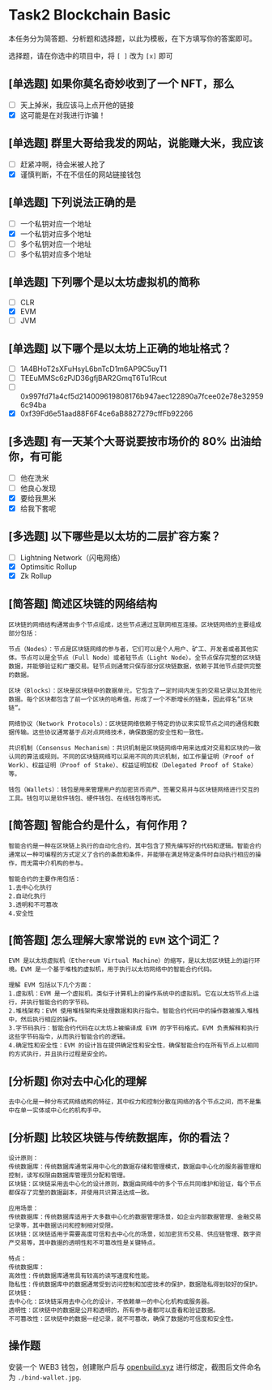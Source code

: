 # Task2 Blockchain Basic

本任务分为简答题、分析题和选择题，以此为模板，在下方填写你的答案即可。

选择题，请在你选中的项目中，将 `[ ]` 改为 `[x]` 即可

## [单选题] 如果你莫名奇妙收到了一个 NFT，那么

- [ ] 天上掉米，我应该马上点开他的链接
- [x] 这可能是在对我进行诈骗！

## [单选题] 群里大哥给我发的网站，说能赚大米，我应该

- [ ] 赶紧冲啊，待会米被人抢了
- [x] 谨慎判断，不在不信任的网站链接钱包

## [单选题] 下列说法正确的是

- [ ] 一个私钥对应一个地址
- [x] 一个私钥对应多个地址
- [ ] 多个私钥对应一个地址
- [ ] 多个私钥对应多个地址

## [单选题] 下列哪个是以太坊虚拟机的简称

- [ ] CLR
- [x] EVM
- [ ] JVM

## [单选题] 以下哪个是以太坊上正确的地址格式？

- [ ] 1A4BHoT2sXFuHsyL6bnTcD1m6AP9C5uyT1
- [ ] TEEuMMSc6zPJD36gfjBAR2GmqT6Tu1Rcut
- [ ] 0x997fd71a4cf5d214009619808176b947aec122890a7fcee02e78e329596c94ba
- [x] 0xf39Fd6e51aad88F6F4ce6aB8827279cffFb92266

## [多选题] 有一天某个大哥说要按市场价的 80% 出油给你，有可能

- [ ] 他在洗米
- [ ] 他良心发现
- [x] 要给我黒米
- [x] 给我下套呢

## [多选题] 以下哪些是以太坊的二层扩容方案？

- [ ] Lightning Network（闪电网络）
- [x] Optimsitic Rollup
- [x] Zk Rollup

## [简答题] 简述区块链的网络结构

```
区块链的网络结构通常由多个节点组成，这些节点通过互联网相互连接。区块链网络的主要组成部分包括：

节点（Nodes）：节点是区块链网络的参与者，它们可以是个人用户、矿工、开发者或者其他实体。节点可以是全节点（Full Node）或者轻节点（Light Node）。全节点保存完整的区块链数据，并能够验证和广播交易。轻节点则通常只保存部分区块链数据，依赖于其他节点提供完整的数据。

区块（Blocks）：区块是区块链中的数据单元，它包含了一定时间内发生的交易记录以及其他元数据。每个区块都包含了前一个区块的哈希值，形成了一个不断增长的链条，因此得名“区块链”。

网络协议（Network Protocols）：区块链网络依赖于特定的协议来实现节点之间的通信和数据传输。这些协议通常基于点对点网络技术，确保数据的安全性和一致性。

共识机制（Consensus Mechanism）：共识机制是区块链网络中用来达成对交易和区块的一致认同的算法或规则。不同的区块链网络可以采用不同的共识机制，如工作量证明（Proof of Work）、权益证明（Proof of Stake）、权益证明加权（Delegated Proof of Stake）等。

钱包（Wallets）：钱包是用来管理用户的加密货币资产、签署交易并与区块链网络进行交互的工具。钱包可以是软件钱包、硬件钱包、在线钱包等形式。
```

## [简答题] 智能合约是什么，有何作用？

```
智能合约是一种在区块链上执行的自动化合约，其中包含了预先编写好的代码和逻辑。智能合约通常以一种可编程的方式定义了合约的条款和条件，并能够在满足特定条件时自动执行相应的操作，而无需中介机构的参与。

智能合约的主要作用包括：
1.去中心化执行
2.自动化执行
3.透明和不可篡改
4.安全性
```

## [简答题] 怎么理解大家常说的 `EVM` 这个词汇？

```
EVM 是以太坊虚拟机（Ethereum Virtual Machine）的缩写，是以太坊区块链上的运行环境。EVM 是一个基于堆栈的虚拟机，用于执行以太坊网络中的智能合约代码。

理解 EVM 包括以下几个方面：
1.虚拟机：EVM 是一个虚拟机，类似于计算机上的操作系统中的虚拟机。它在以太坊节点上运行，并执行智能合约的字节码。
2.堆栈架构：EVM 使用堆栈架构来处理数据和执行指令。智能合约代码中的操作数被推入堆栈中，然后执行相应的操作。
3.字节码执行：智能合约代码在以太坊上被编译成 EVM 的字节码格式。EVM 负责解释和执行这些字节码指令，从而执行智能合约的逻辑。
4.确定性和安全性：EVM 的设计旨在提供确定性和安全性，确保智能合约在所有节点上以相同的方式执行，并且执行过程是安全的。
```

## [分析题] 你对去中心化的理解

```
去中心化是一种分布式网络结构的特征，其中权力和控制分散在网络的各个节点之间，而不是集中在单一实体或中心化的机构手中。
```

## [分析题] 比较区块链与传统数据库，你的看法？

```
设计原则：
传统数据库：传统数据库通常采用中心化的数据存储和管理模式，数据由中心化的服务器管理和控制，读写权限由数据库管理员分配和管理。
区块链：区块链采用去中心化的设计原则，数据由网络中的多个节点共同维护和验证，每个节点都保存了完整的数据副本，并使用共识算法达成一致。

应用场景：
传统数据库：传统数据库适用于大多数中心化的数据管理场景，如企业内部数据管理、金融交易记录等，其中数据访问和控制相对受限。
区块链：区块链适用于需要高度可信和去中心化的场景，如加密货币交易、供应链管理、数字资产交易等，其中数据的透明性和不可篡改性是关键特点。

特点：
传统数据库：
高效性：传统数据库通常具有较高的读写速度和性能。
隐私性：传统数据库中的数据通常受到访问控制和加密技术的保护，数据隐私得到较好的保护。
区块链：
去中心化：区块链采用去中心化的设计，不依赖单一的中心化机构或服务器。
透明性：区块链中的数据是公开和透明的，所有参与者都可以查看和验证数据。
不可篡改性：区块链中的数据一经记录，就不可篡改，确保了数据的可信度和安全性。
```

## 操作题

安装一个 WEB3 钱包，创建账户后与 [openbuild.xyz](https://openbuild.xyz/profile) 进行绑定，截图后文件命名为 `./bind-wallet.jpg`.
